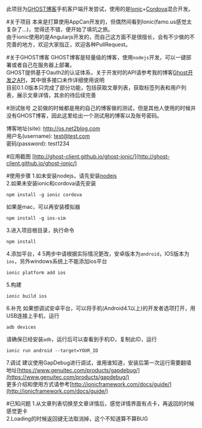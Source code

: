 此项目为[GHOST博客](https://ghost.org/)手机客户端开发尝试，使用的是[Ionic](http://ionicframework.com/)+[Cordova](http://ionicframework.com/)混合开发。

#关于项目
本来是打算使用AppCan开发的，但偶然间看到Ionic(famo.us感觉太复杂了...)，觉得还不错，便开始了填坑之旅。  
由于ionic使用的是Angularjs开发的，而自己这方面不是很擅长，会有不少做的不完善的地方，欢迎大家指正，欢迎各种PullRequest。  

#关于GHOST博客
GHOST博客是轻量级的博客，使用`nodejs`开发，可以一键部署或者自己在服务器上部署。  
GHOST提供基于Oauth2的认证体系，关于开发时的API请参考我的博客[Ghost开发之API](http://www.net2blog.com/ghost-api/)，其中很多接口未作详细使用说明  
目前0.1.0版本只完成了部分功能，包括获取文章列表，获取标签列表和用户列表，展示文章详情，其余的待后续完善  

#测试账号
之前做的时候都是用的自己的博客做的测试，但是其他人使用的时候并没有GHOST博客，因此这里给出一个测试用的博客以及账号密码。

博客地址(site): http://os.net2blog.com  
用户名(username): test@test.com  
密码(password): test1234  

#应用截图
[http://ghost-client.github.io/ghost-ionic/](http://ghost-client.github.io/ghost-ionic/)

#使用步骤
1.如未安装nodejs，请先安装[nodejs](https://nodejs.org/)  
2.如果未安装ionic和cordova请先安装  
```shell
npm install -g ionic cordova
```
如果是mac，可以再安装模拟器  
```shell
npm install -g ios-sim
```
3.进入项目根目录，执行命令  
```shell
npm install
```
4.添加平台，4 5两步中请根据实际情况更改，安卓版本为`android`，IOS版本为`ios`，另外windows系统上不能添加ios平台  
```shell
ionic platform add ios
```
5.构建  
```shell
ionic build ios
```
6.补充
如果想调试安卓平台，可以将手机(Android4.1以上)的开发者选项打开，用USB连接上手机，运行  
```shell
adb devices
```
请确保已经安装`adb`，运行后可以查看到手机ID，复制此ID，运行  
```shell
ionic run android --target=YOUR_ID
```
7.调试
建议使用GapDebug进行调试，谁用谁知道，安装后第一次运行需要翻墙  
地址[https://www.genuitec.com/products/gapdebug/](https://www.genuitec.com/products/gapdebug/)  
更多介绍和使用方式请参考[http://ionicframework.com/docs/guide/](http://ionicframework.com/docs/guide/)

#已知问题
1.从文章列表切换至文章详情后，感觉详情界面有点卡，再返回的时候感觉更卡  
2.Loading的时候返回键无法取消掉，这个不知道算不算BUG  
